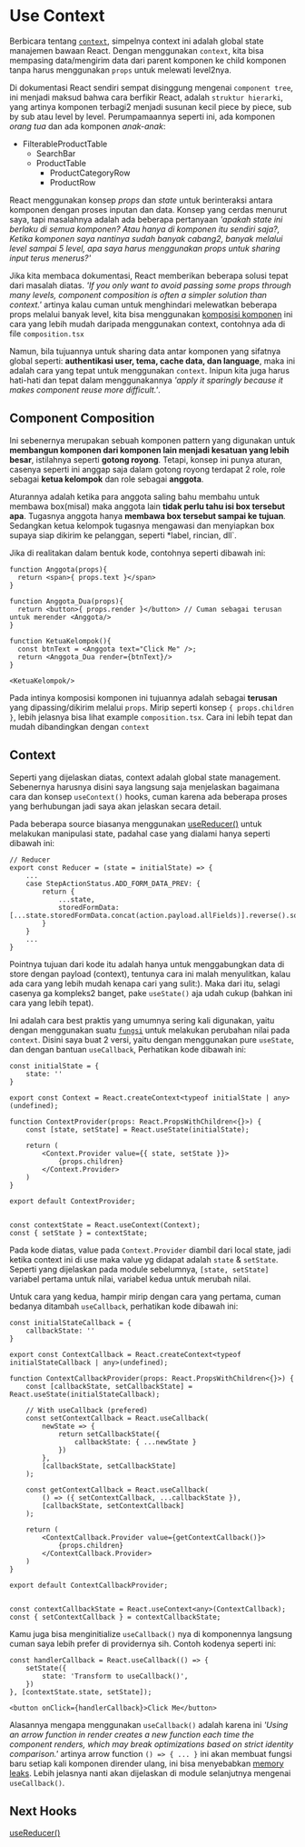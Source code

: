 # Use Context
Berbicara tentang [`context`](https://reactjs.org/docs/context.html), simpelnya context ini adalah global state manajemen bawaan React. Dengan menggunakan `context`, kita bisa mempasing data/mengirim data dari parent komponen ke child komponen tanpa harus menggunakan `props` untuk melewati level2nya. 

Di dokumentasi React sendiri sempat disinggung mengenai `component tree`, ini menjadi maksud bahwa cara berfikir React, adalah `struktur hierarki`, yang artinya komponen terbagi2 menjadi susunan kecil piece by piece, sub by sub atau level by level. Perumpamaannya seperti ini, ada komponen *orang tua* dan ada komponen *anak-anak*:

- FilterableProductTable
    - SearchBar
    - ProductTable
        - ProductCategoryRow
        - ProductRow

React menggunakan konsep *props* dan *state* untuk berinteraksi antara komponen dengan proses inputan dan data. Konsep yang cerdas menurut saya, tapi masalahnya adalah ada beberapa pertanyaan *'apakah state ini berlaku di semua komponen? Atau hanya di komponen itu sendiri saja?, Ketika komponen saya nantinya sudah banyak cabang2, banyak melalui level sampai 5 level, apa saya harus menggunakan props untuk sharing input terus menerus?'*

Jika kita membaca dokumentasi, React memberikan beberapa solusi tepat dari masalah diatas. *'If you only want to avoid passing some props through many levels, component composition is often a simpler solution than context.'* artinya kalau cuman untuk menghindari melewatkan beberapa props melalui banyak level, kita bisa menggunakan [komposisi komponen](https://reactjs.org/docs/composition-vs-inheritance.html) ini cara yang lebih mudah daripada menggunakan context, contohnya ada di file `composition.tsx`

Namun, bila tujuannya untuk sharing data antar komponen yang sifatnya global seperti: **authentikasi user, tema, cache data, dan language**, maka ini adalah cara yang tepat untuk menggunakan `context`. Inipun kita juga harus hati-hati dan tepat dalam menggunakannya *'apply it sparingly because it makes component reuse more difficult.'*.

## Component Composition
Ini sebenernya merupakan sebuah komponen pattern yang digunakan untuk **membangun komponen dari komponen lain menjadi kesatuan yang lebih besar**, istilahnya seperti **gotong royong**. Tetapi, konsep ini punya aturan, casenya seperti ini anggap saja dalam gotong royong terdapat 2 role, role sebagai **ketua kelompok** dan role sebagai **anggota**. 

Aturannya adalah ketika para anggota saling bahu membahu untuk membawa box(misal) maka anggota lain **tidak perlu tahu isi box tersebut apa**. Tugasnya anggota hanya **membawa box tersebut sampai ke tujuan**. Sedangkan ketua kelompok tugasnya mengawasi dan menyiapkan box supaya siap dikirim ke pelanggan, seperti *label, rincian, dll`.

Jika di realitakan dalam bentuk kode, contohnya seperti dibawah ini:
```tsx
function Anggota(props){
  return <span>{ props.text }</span>
}
 
function Anggota_Dua(props){
  return <button>{ props.render }</button> // Cuman sebagai terusan untuk merender <Anggota/>
}
 
function KetuaKelompok(){
  const btnText = <Anggota text="Click Me" />;
  return <Anggota_Dua render={btnText}/>
}

<KetuaKelompok/>
```
Pada intinya komposisi komponen ini tujuannya adalah sebagai **terusan** yang dipassing/dikirim melalui `props`. Mirip seperti konsep `{ props.children }`, lebih jelasnya bisa lihat example `composition.tsx`. Cara ini lebih tepat dan mudah dibandingkan dengan `context`

## Context
Seperti yang dijelaskan diatas, context adalah global state management. Sebenernya harusnya disini saya langsung saja menjelaskan bagaimana cara dan konsep `useContext()` hooks, cuman karena ada beberapa proses yang berhubungan jadi saya akan jelaskan secara detail.

Pada beberapa source biasanya menggunakan [useReducer()](https://reactjs.org/docs/hooks-reference.html#usereducer) untuk melakukan manipulasi state, padahal case yang dialami hanya seperti dibawah ini:

```tsx
// Reducer
export const Reducer = (state = initialState) => {
    ...
    case StepActionStatus.ADD_FORM_DATA_PREV: {
        return {
            ...state,
            storedFormData: [...state.storedFormData.concat(action.payload.allFields)].reverse().sort()
        }
    }
    ...
}
```
Pointnya tujuan dari kode itu adalah hanya untuk menggabungkan data di store dengan payload (context), tentunya cara ini malah menyulitkan, kalau ada cara yang lebih mudah kenapa cari yang sulit:). Maka dari itu, selagi casenya ga kompleks2 banget, pake `useState()` aja udah cukup (bahkan ini cara yang lebih tepat). 

Ini adalah cara best praktis yang umumnya sering kali digunakan, yaitu dengan menggunakan suatu [`fungsi`](https://reactjs.org/docs/context.html#before-you-use-context) untuk melakukan perubahan nilai pada `context`. Disini saya buat 2 versi, yaitu dengan menggunakan pure `useState`, dan dengan bantuan `useCallback`, Perhatikan kode dibawah ini: 

```tsx
const initialState = {
    state: ''
}

export const Context = React.createContext<typeof initialState | any>(undefined);

function ContextProvider(props: React.PropsWithChildren<{}>) {
    const [state, setState] = React.useState(initialState);

    return (
        <Context.Provider value={{ state, setState }}>
            {props.children}
        </Context.Provider>
    )
}

export default ContextProvider;


const contextState = React.useContext(Context);
const { setState } = contextState;
```

Pada kode diatas, value pada `Context.Provider` diambil dari local state, jadi ketika context ini di use maka value yg didapat adalah `state` & `setState`. Seperti yang dijelaskan pada module sebelumnya, `[state, setState]` variabel pertama untuk nilai, variabel kedua untuk merubah nilai.

Untuk cara yang kedua, hampir mirip dengan cara yang pertama, cuman bedanya ditambah `useCallback`, perhatikan kode dibawah ini:
```tsx
const initialStateCallback = {
    callbackState: ''
}

export const ContextCallback = React.createContext<typeof initialStateCallback | any>(undefined);

function ContextCallbackProvider(props: React.PropsWithChildren<{}>) {
    const [callbackState, setCallbackState] = React.useState(initialStateCallback);

    // With useCallback (prefered)
    const setContextCallback = React.useCallback(
        newState => {
            return setCallbackState({
                callbackState: { ...newState }
            })
        },
        [callbackState, setCallbackState]
    );

    const getContextCallback = React.useCallback(
        () => ({ setContextCallback, ...callbackState }),
        [callbackState, setContextCallback]
    );

    return (
        <ContextCallback.Provider value={getContextCallback()}>
            {props.children}
        </ContextCallback.Provider>
    )
}

export default ContextCallbackProvider;


const contextCallbackState = React.useContext<any>(ContextCallback);
const { setContextCallback } = contextCallbackState;
```

Kamu juga  bisa menginitialize `useCallback()` nya di komponennya langsung cuman saya lebih prefer di providernya sih. Contoh kodenya seperti ini:

```tsx
const handlerCallback = React.useCallback(() => {
    setState({
        state: 'Transform to useCallback()',
    })
}, [contextState.state, setState]);

<button onClick={handlerCallback}>Click Me</button>
```

Alasannya mengapa menggunakan `useCallback()` adalah karena ini *'Using an arrow function in render creates a new function each time the component renders, which may break optimizations based on strict identity comparison.'* artinya arrow function `() => { ... }` ini akan membuat fungsi baru setiap kali komponen dirender ulang, ini bisa menyebabkan [memory leaks](https://www.lambdatest.com/blog/eradicating-memory-leaks-in-javascript/). Lebih jelasnya nanti akan dijelaskan di module selanjutnya mengenai `useCallback()`.


## Next Hooks
[useReducer()](https://github.com/natserract/react-hooks-deepdive/tree/main/src/app/useReducer)

